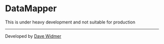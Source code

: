# DataMapper

This is under heavy development and not suitable for production

---

Developed by [Dave Widmer](http://www.davewidmer.net)
